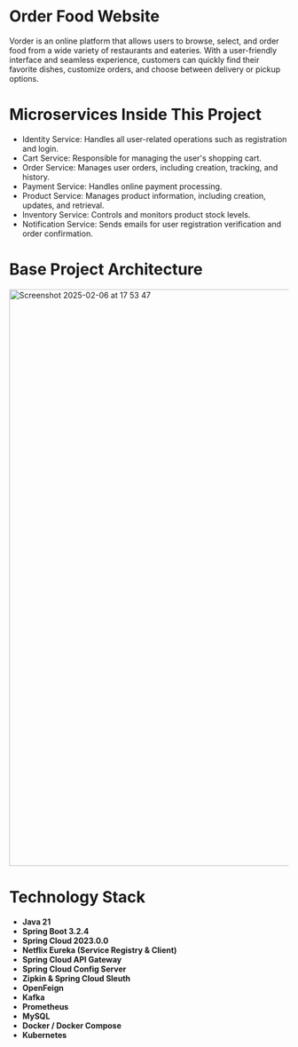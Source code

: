 # Order Food Website 
Vorder is an online platform that allows users to browse, select, and order food from a wide variety of restaurants and eateries. With a user-friendly interface and seamless experience, customers can quickly find their favorite dishes, customize orders, and choose between delivery or pickup options.

# Microservices Inside This Project
- Identity Service: Handles all user-related operations such as registration and login.
- Cart Service: Responsible for managing the user's shopping cart.
- Order Service: Manages user orders, including creation, tracking, and history.
- Payment Service: Handles online payment processing.
- Product Service: Manages product information, including creation, updates, and retrieval.
- Inventory Service: Controls and monitors product stock levels.
- Notification Service: Sends emails for user registration verification and order confirmation.

# Base Project Architecture

<img width="1039" alt="Screenshot 2025-02-06 at 17 53 47" src="https://github.com/user-attachments/assets/6010b957-31ff-43f4-8307-a67dd4bd3f40" />

# Technology Stack

- **Java 21**
- **Spring Boot 3.2.4**
- **Spring Cloud 2023.0.0**
- **Netflix Eureka (Service Registry & Client)**
- **Spring Cloud API Gateway**
- **Spring Cloud Config Server**
- **Zipkin & Spring Cloud Sleuth**
- **OpenFeign**
- **Kafka**
- **Prometheus**
- **MySQL**
- **Docker / Docker Compose**
- **Kubernetes**

